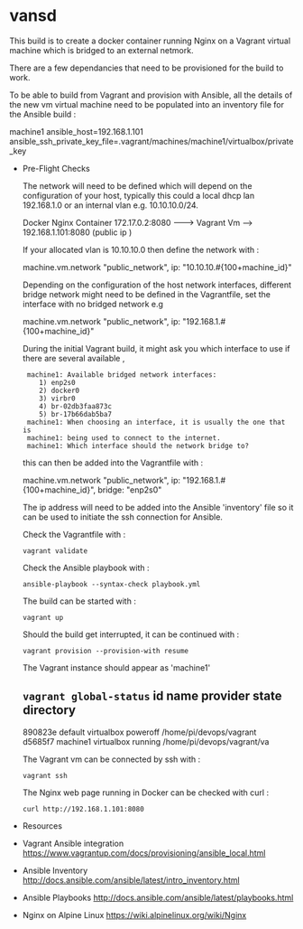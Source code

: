 # vansd

This build is to create a docker container running Nginx on a Vagrant virtual machine which is bridged to an external netmork.

There are a few dependancies that need to be provisioned for the build to work.

To be able to build from Vagrant and provision with Ansible, all the details of the new vm
virtual machine need to be populated into an inventory file for the Ansible build :

  machine1      ansible_host=192.168.1.101 ansible_ssh_private_key_file=.vagrant/machines/machine1/virtualbox/private_key



* Pre-Flight Checks

  The network will need to be defined which will depend on the configuration of your host, typically this could a
  local dhcp lan 192.168.1.0 or an internal vlan e.g. 10.10.10.0/24.

    Docker Nginx Container 172.17.0.2:8080  --->   Vagrant Vm -->   192.168.1.101:8080    (public ip )

  If your allocated vlan is 10.10.10.0 then define the network with :

  machine.vm.network "public_network", ip: "10.10.10.#{100+machine_id}"

  Depending on the configuration of the host network interfaces, different bridge network might need to be defined
  in the Vagrantfile, set the interface with no bridged network e.g

  machine.vm.network "public_network", ip: "192.168.1.#{100+machine_id}"

  During the initial Vagrant build, it might ask you which interface to use if there are several available ,

       machine1: Available bridged network interfaces:
          1) enp2s0
          2) docker0
          3) virbr0
          4) br-02db3faa873c
          5) br-17b66dab5ba7
       machine1: When choosing an interface, it is usually the one that is
       machine1: being used to connect to the internet.
       machine1: Which interface should the network bridge to?

  this can then be added into the Vagrantfile with :

  machine.vm.network "public_network", ip: "192.168.1.#{100+machine_id}", bridge: "enp2s0"

  The ip address will need to be added into the Ansible 'inventory' file so it can be used
  to initiate the ssh connection for Ansible.

  Check the Vagrantfile with :

  `vagrant validate`

  Check the Ansible playbook with :

  `ansible-playbook --syntax-check playbook.yml`

  The build can be started with :

  `vagrant up`

  Should the build get interrupted, it can be continued with :

  `vagrant provision --provision-with resume`

  The Vagrant instance should appear as 'machine1'

  `vagrant global-status`
  id       name     provider   state    directory                           
  --------------------------------------------------------------------------
  890823e  default  virtualbox poweroff /home/pi/devops/vagrant             
  d5685f7  machine1 virtualbox running  /home/pi/devops/vagrant/va   


  The Vagrant vm can be connected by ssh with :

  `vagrant ssh`

  The Nginx web page running in Docker can be checked with curl :

  `curl http://192.168.1.101:8080`


* Resources

* Vagrant Ansible integration
  https://www.vagrantup.com/docs/provisioning/ansible_local.html

* Ansible Inventory
  http://docs.ansible.com/ansible/latest/intro_inventory.html

* Ansible Playbooks
  http://docs.ansible.com/ansible/latest/playbooks.html

* Nginx on Alpine Linux
  https://wiki.alpinelinux.org/wiki/Nginx
